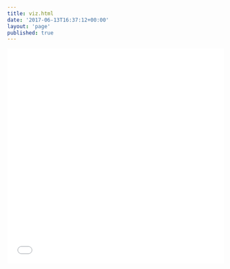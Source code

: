```yaml
---
title: viz.html
date: '2017-06-13T16:37:12+00:00'
layout: 'page'
published: true
---
```

<iframe class='highcharts-iframe' src='//cloud.highcharts.com/embed/uharili' style='border: 0; width: 100%; height: 500px'></iframe>
